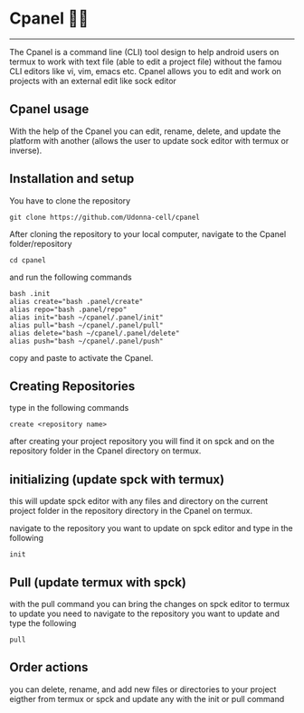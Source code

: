# Cpanel 👩‍💻
***
The Cpanel is a command line (CLI) tool design to help android users on termux to work with text file (able to edit a project file) without the famou CLI
editors like vi, vim, emacs etc.
Cpanel allows you to edit and work on projects with an external edit like sock editor

## Cpanel usage
With the help of the Cpanel you can edit, rename, delete, and update the platform with another (allows the user to update sock editor with termux or inverse).

## Installation and setup
You have to clone the repository
```
git clone https://github.com/Udonna-cell/cpanel
```
After cloning the repository to your local computer, navigate to the Cpanel folder/repository 
```
cd cpanel
```
and run the following commands
```
bash .init
alias create="bash .panel/create"
alias repo="bash .panel/repo"
alias init="bash ~/cpanel/.panel/init"
alias pull="bash ~/cpanel/.panel/pull"
alias delete="bash ~/cpanel/.panel/delete"
alias push="bash ~/cpanel/.panel/push"
```
copy and paste to activate the Cpanel.

## Creating Repositories
type in the following commands 
```
create <repository name>
```
after creating your project repository you will find it on spck and on the repository folder in the Cpanel directory on termux.

## initializing (update spck with termux)
this will update spck editor with any files and directory on the current project folder in the repository directory in the Cpanel on termux.

navigate to the repository you want to update on spck editor and type in the following
```
init
```

## Pull (update termux with spck)
with the pull command you can bring the changes on spck editor to termux
to update you need to navigate to the repository you want to update and type the following
```
pull
```

## Order actions 
you can delete, rename, and add new files or directories to your project eigther from termux or spck and update any with the init or pull command
